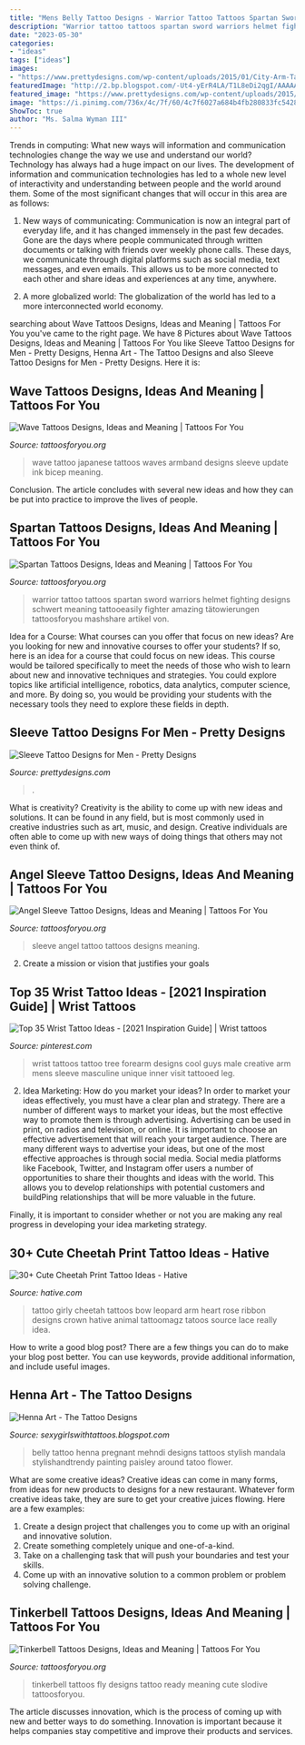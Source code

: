 ```yaml
---
title: "Mens Belly Tattoo Designs - Warrior Tattoo Tattoos Spartan Sword Warriors Helmet Fighting Designs Schwert Meaning Tattooeasily Fighter Amazing Tätowierungen Tattoosforyou Mashshare Artikel Von"
description: "Warrior tattoo tattoos spartan sword warriors helmet fighting designs schwert meaning tattooeasily fighter amazing tätowierungen tattoosforyou mashshare artikel von"
date: "2023-05-30"
categories:
- "ideas"
tags: ["ideas"]
images:
- "https://www.prettydesigns.com/wp-content/uploads/2015/01/City-Arm-Tattoo.jpg"
featuredImage: "http://2.bp.blogspot.com/-Ut4-yErR4LA/T1L8eDi2qgI/AAAAAAAAENo/1FXxnvTaEf8/s1600/Combine+Blog3.jpg"
featured_image: "https://www.prettydesigns.com/wp-content/uploads/2015/01/City-Arm-Tattoo.jpg"
image: "https://i.pinimg.com/736x/4c/7f/60/4c7f6027a684b4fb280833fc54289d4c.jpg"
ShowToc: true
author: "Ms. Salma Wyman III"
---
```



Trends in computing: What new ways will information and communication technologies change the way we use and understand our world?
Technology has always had a huge impact on our lives. The development of information and communication technologies has led to a whole new level of interactivity and understanding between people and the world around them. Some of the most significant changes that will occur in this area are as follows:
1) New ways of communicating: Communication is now an integral part of everyday life, and it has changed immensely in the past few decades. Gone are the days where people communicated through written documents or talking with friends over weekly phone calls. These days, we communicate through digital platforms such as social media, text messages, and even emails. This allows us to be more connected to each other and share ideas and experiences at any time, anywhere.

2) A more globalized world: The globalization of the world has led to a more interconnected world economy.

	

		
searching about Wave Tattoos Designs, Ideas and Meaning | Tattoos For You you've came to the right page. We have 8 Pictures about Wave Tattoos Designs, Ideas and Meaning | Tattoos For You like Sleeve Tattoo Designs for Men - Pretty Designs, Henna Art - The Tattoo Designs and also Sleeve Tattoo Designs for Men - Pretty Designs. Here it is:
		
    
## Wave Tattoos Designs, Ideas And Meaning | Tattoos For You

<img loading=lazy src="http://www.tattoosforyou.org/wp-content/uploads/2016/05/Wave-Armband-Tattoo.jpg" onerror="this.onerror=null;this.src='https://tse4.mm.bing.net/th?id=OIP.WfXF1rGPDcatpWbpjnN-ZQHaJ3&amp;pid=15.1';" alt="Wave Tattoos Designs, Ideas and Meaning | Tattoos For You">

_Source: tattoosforyou.org_

>wave tattoo japanese tattoos waves armband designs sleeve update ink bicep meaning. 

	

Conclusion.
The article concludes with several new ideas and how they can be put into practice to improve the lives of people.

    
## Spartan Tattoos Designs, Ideas And Meaning | Tattoos For You

<img loading=lazy src="https://www.tattoosforyou.org/wp-content/uploads/2016/05/Spartan-Warrior-Tattoos.jpg" onerror="this.onerror=null;this.src='https://tse2.mm.bing.net/th?id=OIP.dBSXrp-cemHgWyZUOq2PTgHaKx&amp;pid=15.1';" alt="Spartan Tattoos Designs, Ideas and Meaning | Tattoos For You">

_Source: tattoosforyou.org_

>warrior tattoo tattoos spartan sword warriors helmet fighting designs schwert meaning tattooeasily fighter amazing tätowierungen tattoosforyou mashshare artikel von. 

	

Idea for a Course: What courses can you offer that focus on new ideas?
Are you looking for new and innovative courses to offer your students? If so, here is an idea for a course that could focus on new ideas. This course would be tailored specifically to meet the needs of those who wish to learn about new and innovative techniques and strategies. You could explore topics like artificial intelligence, robotics, data analytics, computer science, and more. By doing so, you would be providing your students with the necessary tools they need to explore these fields in depth.

    
## Sleeve Tattoo Designs For Men - Pretty Designs

<img loading=lazy src="https://www.prettydesigns.com/wp-content/uploads/2015/01/City-Arm-Tattoo.jpg" onerror="this.onerror=null;this.src='https://tse4.mm.bing.net/th?id=OIP.sTCNR0DJG01Str-j-CVzqwHaOt&amp;pid=15.1';" alt="Sleeve Tattoo Designs for Men - Pretty Designs">

_Source: prettydesigns.com_

>. 

	

What is creativity?
Creativity is the ability to come up with new ideas and solutions. It can be found in any field, but is most commonly used in creative industries such as art, music, and design. Creative individuals are often able to come up with new ways of doing things that others may not even think of.

    
## Angel Sleeve Tattoo Designs, Ideas And Meaning | Tattoos For You

<img loading=lazy src="https://www.tattoosforyou.org/wp-content/uploads/2017/11/Angel-Sleeve-Tattoos.jpg" onerror="this.onerror=null;this.src='https://tse1.mm.bing.net/th?id=OIP.sMA8vxhnkOs29SSJQELtCwHaMl&amp;pid=15.1';" alt="Angel Sleeve Tattoo Designs, Ideas and Meaning | Tattoos For You">

_Source: tattoosforyou.org_

>sleeve angel tattoo tattoos designs meaning. 

	

2. Create a mission or vision that justifies your goals

    
## Top 35 Wrist Tattoo Ideas - [2021 Inspiration Guide] | Wrist Tattoos

<img loading=lazy src="https://i.pinimg.com/736x/4c/7f/60/4c7f6027a684b4fb280833fc54289d4c.jpg" onerror="this.onerror=null;this.src='https://tse2.mm.bing.net/th?id=OIP.cXnemHDK8i_zYGBP5ByhzgAAAA&amp;pid=15.1';" alt="Top 35 Wrist Tattoo Ideas - [2021 Inspiration Guide] | Wrist tattoos">

_Source: pinterest.com_

>wrist tattoos tattoo tree forearm designs cool guys male creative arm mens sleeve masculine unique inner visit tattooed leg. 

	

2. Idea Marketing: How do you market your ideas?
In order to market your ideas effectively, you must have a clear plan and strategy. There are a number of different ways to market your ideas, but the most effective way to promote them is through advertising. Advertising can be used in print, on radios and television, or online. It is important to choose an effective advertisement that will reach your target audience.
There are many different ways to advertise your ideas, but one of the most effective approaches is through social media. Social media platforms like Facebook, Twitter, and Instagram offer users a number of opportunities to share their thoughts and ideas with the world. This allows you to develop relationships with potential customers and buildPing relationships that will be more valuable in the future.

Finally, it is important to consider whether or not you are making any real progress in developing your idea marketing strategy.

    
## 30+ Cute Cheetah Print Tattoo Ideas - Hative

<img loading=lazy src="https://hative.com/wp-content/uploads/2014/02/cheetah-tattoos/cheetah-bow-tattoo-arm-5.jpg" onerror="this.onerror=null;this.src='https://tse4.mm.bing.net/th?id=OIP.E7v9-MyMPZcQturKrCr4aQHaHa&amp;pid=15.1';" alt="30+ Cute Cheetah Print Tattoo Ideas - Hative">

_Source: hative.com_

>tattoo girly cheetah tattoos bow leopard arm heart rose ribbon designs crown hative animal tattoomagz tatoos source lace really idea. 

	

How to write a good blog post?
There are a few things you can do to make your blog post better. You can use keywords, provide additional information, and include useful images.

    
## Henna Art - The Tattoo Designs

<img loading=lazy src="http://2.bp.blogspot.com/-Ut4-yErR4LA/T1L8eDi2qgI/AAAAAAAAENo/1FXxnvTaEf8/s1600/Combine+Blog3.jpg" onerror="this.onerror=null;this.src='https://tse3.mm.bing.net/th?id=OIP.dQBcnN4C4SzM-aHoS7ffJQHaJ4&amp;pid=15.1';" alt="Henna Art - The Tattoo Designs">

_Source: sexygirlswithtattoos.blogspot.com_

>belly tattoo henna pregnant mehndi designs tattoos stylish mandala stylishandtrendy painting paisley around tatoo flower. 

	

What are some creative ideas?
Creative ideas can come in many forms, from ideas for new products to designs for a new restaurant. Whatever form creative ideas take, they are sure to get your creative juices flowing. Here are a few examples: 
1. Create a design project that challenges you to come up with an original and innovative solution.
2. Create something completely unique and one-of-a-kind.
3. Take on a challenging task that will push your boundaries and test your skills.
4. Come up with an innovative solution to a common problem or problem solving challenge.

    
## Tinkerbell Tattoos Designs, Ideas And Meaning | Tattoos For You

<img loading=lazy src="https://www.tattoosforyou.org/wp-content/uploads/2016/03/Tinkerbell-Tattoos.jpg" onerror="this.onerror=null;this.src='https://tse2.mm.bing.net/th?id=OIP.5Ue4wi3r9YOAu6MyLWw6iQHaJ4&amp;pid=15.1';" alt="Tinkerbell Tattoos Designs, Ideas and Meaning | Tattoos For You">

_Source: tattoosforyou.org_

>tinkerbell tattoos fly designs tattoo ready meaning cute slodive tattoosforyou. 

	

The article discusses innovation, which is the process of coming up with new and better ways to do something. Innovation is important because it helps companies stay competitive and improve their products and services.

